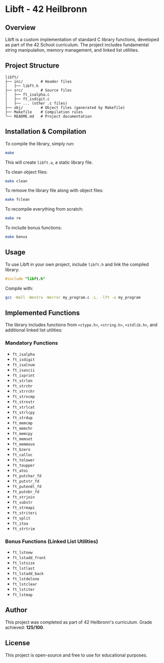 # Libft - 42 Heilbronn

## Overview
Libft is a custom implementation of standard C library functions, developed as part of the 42 School curriculum. The project includes fundamental string manipulation, memory management, and linked list utilities.

## Project Structure
```
libft/
├── inc/        # Header files
│   ├── libft.h
├── src/        # Source files
│   ├── ft_isalpha.c
│   ├── ft_isdigit.c
│   ├── ... (other .c files)
├── obj/        # Object files (generated by Makefile)
├── Makefile    # Compilation rules
└── README.md   # Project documentation
```

## Installation & Compilation
To compile the library, simply run:
```bash
make
```
This will create `libft.a`, a static library file.

To clean object files:
```bash
make clean
```
To remove the library file along with object files:
```bash
make fclean
```
To recompile everything from scratch:
```bash
make re
```
To include bonus functions:
```bash
make bonus
```

## Usage
To use Libft in your own project, include `libft.h` and link the compiled library:
```c
#include "libft.h"
```
Compile with:
```bash
gcc -Wall -Wextra -Werror my_program.c -L. -lft -o my_program
```

## Implemented Functions
The library includes functions from `<ctype.h>`, `<string.h>`, `<stdlib.h>`, and additional linked list utilities:

### Mandatory Functions
- `ft_isalpha`  
- `ft_isdigit`  
- `ft_isalnum`  
- `ft_isascii`  
- `ft_isprint`  
- `ft_strlen`  
- `ft_strchr`  
- `ft_strrchr`  
- `ft_strncmp`  
- `ft_strnstr`  
- `ft_strlcat`  
- `ft_strlcpy`  
- `ft_strdup`  
- `ft_memcmp`  
- `ft_memchr`  
- `ft_memcpy`  
- `ft_memset`  
- `ft_memmove`  
- `ft_bzero`  
- `ft_calloc`  
- `ft_tolower`  
- `ft_toupper`  
- `ft_atoi`  
- `ft_putchar_fd`  
- `ft_putstr_fd`  
- `ft_putendl_fd`  
- `ft_putnbr_fd`  
- `ft_strjoin`  
- `ft_substr`  
- `ft_strmapi`  
- `ft_striteri`  
- `ft_split`  
- `ft_itoa`  
- `ft_strtrim`  

### Bonus Functions (Linked List Utilities)
- `ft_lstnew`  
- `ft_lstadd_front`  
- `ft_lstsize`  
- `ft_lstlast`  
- `ft_lstadd_back`  
- `ft_lstdelone`  
- `ft_lstclear`  
- `ft_lstiter`  
- `ft_lstmap`  

## Author
This project was completed as part of 42 Heilbronn's curriculum. Grade achieved: **125/100**.

## License
This project is open-source and free to use for educational purposes.

